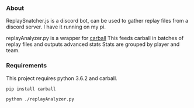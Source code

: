 
### About
ReplaySnatcher.js is a discord bot, can be used to gather replay files from a discord server. 
I have it running on my pi.

replayAnalyzer.py is a wrapper for [carball](https://github.com/SaltieRL/carball) 
This feeds carball in batches of replay files and outputs advanced stats 
Stats are grouped by player and team. 

### Requirements
This project requires python 3.6.2 and carball.

`pip install carball`

`python ./replayAnalyzer.py`
